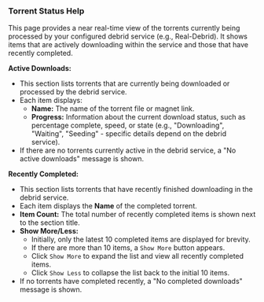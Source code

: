 ### Torrent Status Help

This page provides a near real-time view of the torrents currently being processed by your configured debrid service (e.g., Real-Debrid). It shows items that are actively downloading within the service and those that have recently completed.

**Active Downloads:**

*   This section lists torrents that are currently being downloaded or processed by the debrid service.
*   Each item displays:
    *   **Name:** The name of the torrent file or magnet link.
    *   **Progress:** Information about the current download status, such as percentage complete, speed, or state (e.g., "Downloading", "Waiting", "Seeding" - specific details depend on the debrid service).
*   If there are no torrents currently active in the debrid service, a "No active downloads" message is shown.

**Recently Completed:**

*   This section lists torrents that have recently finished downloading in the debrid service.
*   Each item displays the **Name** of the completed torrent.
*   **Item Count:** The total number of recently completed items is shown next to the section title.
*   **Show More/Less:**
    *   Initially, only the latest 10 completed items are displayed for brevity.
    *   If there are more than 10 items, a `Show More` button appears.
    *   Click `Show More` to expand the list and view all recently completed items.
    *   Click `Show Less` to collapse the list back to the initial 10 items.
*   If no torrents have completed recently, a "No completed downloads" message is shown.

